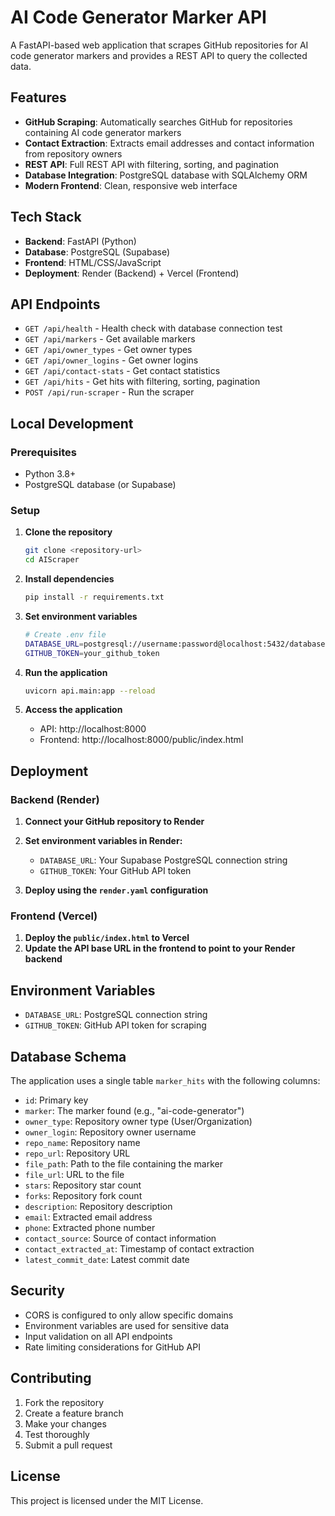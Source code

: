 # AI Code Generator Marker API

A FastAPI-based web application that scrapes GitHub repositories for AI code generator markers and provides a REST API to query the collected data.

## Features

- **GitHub Scraping**: Automatically searches GitHub for repositories containing AI code generator markers
- **Contact Extraction**: Extracts email addresses and contact information from repository owners
- **REST API**: Full REST API with filtering, sorting, and pagination
- **Database Integration**: PostgreSQL database with SQLAlchemy ORM
- **Modern Frontend**: Clean, responsive web interface

## Tech Stack

- **Backend**: FastAPI (Python)
- **Database**: PostgreSQL (Supabase)
- **Frontend**: HTML/CSS/JavaScript
- **Deployment**: Render (Backend) + Vercel (Frontend)

## API Endpoints

- `GET /api/health` - Health check with database connection test
- `GET /api/markers` - Get available markers
- `GET /api/owner_types` - Get owner types
- `GET /api/owner_logins` - Get owner logins
- `GET /api/contact-stats` - Get contact statistics
- `GET /api/hits` - Get hits with filtering, sorting, pagination
- `POST /api/run-scraper` - Run the scraper

## Local Development

### Prerequisites

- Python 3.8+
- PostgreSQL database (or Supabase)

### Setup

1. **Clone the repository**
   ```bash
   git clone <repository-url>
   cd AIScraper
   ```

2. **Install dependencies**
   ```bash
   pip install -r requirements.txt
   ```

3. **Set environment variables**
   ```bash
   # Create .env file
   DATABASE_URL=postgresql://username:password@localhost:5432/database
   GITHUB_TOKEN=your_github_token
   ```

4. **Run the application**
   ```bash
   uvicorn api.main:app --reload
   ```

5. **Access the application**
   - API: http://localhost:8000
   - Frontend: http://localhost:8000/public/index.html

## Deployment

### Backend (Render)

1. **Connect your GitHub repository to Render**
2. **Set environment variables in Render:**
   - `DATABASE_URL`: Your Supabase PostgreSQL connection string
   - `GITHUB_TOKEN`: Your GitHub API token

3. **Deploy using the `render.yaml` configuration**

### Frontend (Vercel)

1. **Deploy the `public/index.html` to Vercel**
2. **Update the API base URL in the frontend to point to your Render backend**

## Environment Variables

- `DATABASE_URL`: PostgreSQL connection string
- `GITHUB_TOKEN`: GitHub API token for scraping

## Database Schema

The application uses a single table `marker_hits` with the following columns:

- `id`: Primary key
- `marker`: The marker found (e.g., "ai-code-generator")
- `owner_type`: Repository owner type (User/Organization)
- `owner_login`: Repository owner username
- `repo_name`: Repository name
- `repo_url`: Repository URL
- `file_path`: Path to the file containing the marker
- `file_url`: URL to the file
- `stars`: Repository star count
- `forks`: Repository fork count
- `description`: Repository description
- `email`: Extracted email address
- `phone`: Extracted phone number
- `contact_source`: Source of contact information
- `contact_extracted_at`: Timestamp of contact extraction
- `latest_commit_date`: Latest commit date

## Security

- CORS is configured to only allow specific domains
- Environment variables are used for sensitive data
- Input validation on all API endpoints
- Rate limiting considerations for GitHub API

## Contributing

1. Fork the repository
2. Create a feature branch
3. Make your changes
4. Test thoroughly
5. Submit a pull request

## License

This project is licensed under the MIT License.
